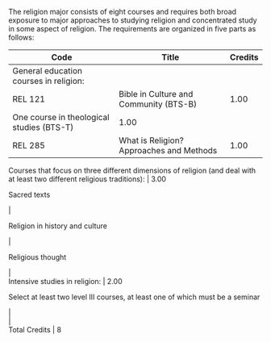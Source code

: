 The religion major consists of eight courses and requires both broad exposure
to major approaches to studying religion and concentrated study in some aspect
of religion. The requirements are organized in five parts as follows:

Code  |  Title  |  Credits  
---|---|---  
General education courses in religion:  |  
REL 121  |  Bible in Culture and Community (BTS-B)  |  1.00  
One course in theological studies (BTS-T)  |  1.00  
REL 285  |  What is Religion? Approaches and Methods  |  1.00  
Courses that focus on three different dimensions of religion (and deal with at
least two different religious traditions):  |  3.00  
  
Sacred texts

|  
  
Religion in history and culture

|  
  
Religious thought

|  
Intensive studies in religion:  |  2.00  
  
Select at least two level III courses, at least one of which must be a seminar

|  
|  
Total Credits  |  8

